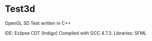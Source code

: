 Test3d
======

OpenGL 3D Test written in C++

IDE: Eclipse CDT (Indigo)
Compiled with GCC 4.7.3.
Libraries: SFML
